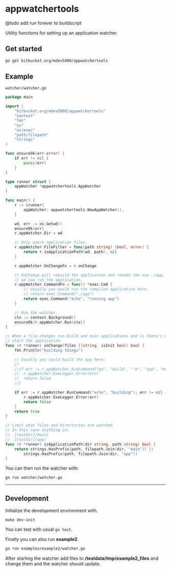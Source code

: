 # appwatchertools

@todo add run forever to buildscript

Utility functions for setting up an application watcher.

## Get started

```bash
go get bitbucket.org/mdev5000/appwatchertools
```

## Example

`watcher/watcher.go`
```go
package main

import (
	"bitbucket.org/mdev5000/appwatchertools"
	"context"
	"fmt"
	"os"
	"os/exec"
	"path/filepath"
	"strings"
)

func ensureOk(err error) {
	if err != nil {
		panic(err)
	}
}

type runner struct {
	appWatcher *appwatchertools.AppWatcher
}

func main() {
	r := &runner{
		appWatcher: appwatchertools.NewAppWatcher(),
	}

	wd, err := os.Getwd()
	ensureOk(err)
	r.appWatcher.Dir = wd

	// Only watch application files.
	r.appWatcher.FileFilter = func(path string) (bool, error) {
		return r.isApplicationPath(wd, path), nil
	}

	r.appWatcher.OnChangeFn = r.onChange

	// OnChange will rebuild the application and remake the exe ./app, after that
	// we can run the application.
	r.appWatcher.CommandFn = func() *exec.Cmd {
		// Usually you would run the compiled application here.
		// return exec.Command("./app")
		return exec.Command("echo", "running app")
	}

	// Run the watcher.
	ctx := context.Background()
	ensureOk(r.appWatcher.Run(ctx))
}

// When a file changes run build and main applications and is there's no errors
// start the application.
func (r *runner) onChange(files []string, isInit bool) bool {
	fmt.Println("building things")

	// Usually you could build the app here:
	//
	//if err := r.appWatcher.RunCommand("go", "build", "-o", "app", "main/main.go"); err != nil {
	//	r.appWatcher.ExeLogger.Error(err)
	//	return false
	//}

	if err := r.appWatcher.RunCommand("echo", "building"); err != nil {
		r.appWatcher.ExeLogger.Error(err)
		return false
	}
	return true
}

// Limit what files and directories are watched
// In this case anything in:
//	[rootdir]/main/
//	[rootdir]/app/
func (r *runner) isApplicationPath(dir string, path string) bool {
	return strings.HasPrefix(path, filepath.Join(dir, "main")) ||
		strings.HasPrefix(path, filepath.Join(dir, "app"))
}
```

You can then run the watcher with:

```bash
go run watcher/watcher.go
```

---

## Development

Initialize the development environment with.

```
make dev-init
```

You can test with usual `go test`.

Finally you can also run **example2**.

```bash
go run examples/example2/watcher.go
```

After starting the watcher add files to **/testdata/tmp/example2_files**
and change them and the watcher should update. 